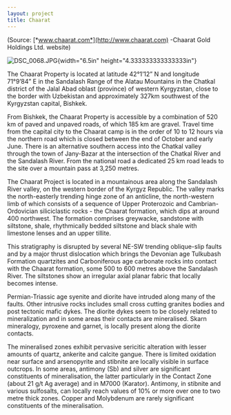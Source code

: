 ```yaml
---
layout: project
title: Chaarat
---
```

(Source: [*www.chaarat.com*](http://www.chaarat.com) -Chaarat Gold
Holdings Ltd. website)

![DSC\_0068.JPG](media/image01.jpg){width="6.5in"
height="4.333333333333333in"}

The Chaarat Property is located at latitude 42°1’12” N and longitude
71°9’84” E in the Sandalash Range of the Alatau Mountains in the Chatkal
district of the Jalal Abad oblast (province) of western Kyrgyzstan,
close to the border with Uzbekistan and approximately 327km southwest of
the Kyrgyzstan capital, Bishkek.

From Bishkek, the Chaarat Property is accessible by a combination of 520
km of paved and unpaved roads, of which 185 km are gravel. Travel time
from the capital city to the Chaarat camp is in the order of 10 to 12
hours via the northern road which is closed between the end of October
and early June. There is an alternative southern access into the Chatkal
valley through the town of Jany-Bazar at the intersection of the Chatkal
River and the Sandalash River. From the national road a dedicated 25 km
road leads to the site over a mountain pass at 3,250 metres.

The Chaarat Project is located in a mountainous area along the Sandalash
River valley, on the western border of the Kyrgyz Republic. The valley
marks the north-easterly trending hinge zone of an anticline, the
north-western limb of which consists of a sequence of Upper Proterozoic
and Cambrian-Ordovician siliciclastic rocks - the Chaarat formation,
which dips at around 400 northwest. The formation comprises greywacke,
sandstone with siltstone, shale, rhythmically bedded siltstone and black
shale with limestone lenses and an upper tillite.

This stratigraphy is disrupted by several NE-SW trending oblique-slip
faults and by a major thrust dislocation which brings the Devonian age
Tulkubash Formation quartzites and Carboniferous age carbonate rocks
into contact with the Chaarat formation, some 500 to 600 metres above
the Sandalash River. The siltstones show an irregular axial planar
fabric that locally becomes intense.

Permian-Triassic age syenite and diorite have intruded along many of the
faults. Other intrusive rocks includes small cross cutting granites
bodies and post tectonic mafic dykes. The diorite dykes seem to be
closely related to mineralization and in some areas their contacts are
mineralised. Skarn mineralogy, pyroxene and garnet, is locally present
along the diorite contacts.

The mineralised zones exhibit pervasive sericitic alteration with lesser
amounts of quartz, ankerite and calcite gangue. There is limited
oxidation near surface and arsenopyrite and stibnite are locally visible
in surface outcrops. In some areas, antimony (Sb) and silver are
significant constituents of mineralisation, the latter particularly in
the Contact Zone (about 21 g/t Ag average) and in M7000 (Karator).
Antimony, in stibnite and various sulfosalts, can locally reach values
of 10% or more over one to two metre thick zones. Copper and Molybdenum
are rarely significant constituents of the mineralisation.
